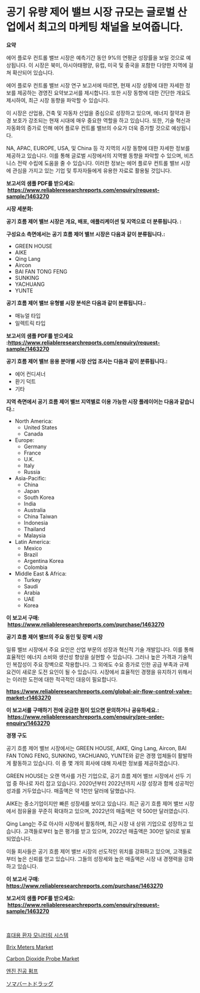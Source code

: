 <p><h1>공기 유량 제어 밸브 시장 규모는 글로벌 산업에서 최고의 마케팅 채널을 보여줍니다.</h1></p><p><strong>요약</strong></p>
<p><p>에어 플로우 컨트롤 밸브 시장은 예측기간 동안 9%의 연평균 성장률을 보일 것으로 예상됩니다. 이 시장은 북미, 아시아태평양, 유럽, 미국 및 중국을 포함한 다양한 지역에 걸쳐 확산되어 있습니다.</p><p>에어 플로우 컨트롤 밸브 시장 연구 보고서에 따르면, 현재 시장 상황에 대한 자세한 정보를 제공하는 경영진 요약보고서를 제시합니다. 또한 시장 동향에 대한 간단한 개요도 제시하여, 최근 시장 동향을 파악할 수 있습니다.</p><p>이 시장은 산업용, 건축 및 자동차 산업을 중심으로 성장하고 있으며, 에너지 절약과 환경 보호가 강조되는 현재 시대에 매우 중요한 역할을 하고 있습니다. 또한, 기술 혁신과 자동화의 증가로 인해 에어 플로우 컨트롤 밸브의 수요가 더욱 증가할 것으로 예상됩니다.</p><p>NA, APAC, EUROPE, USA, 및 China 등 각 지역의 시장 동향에 대한 자세한 정보를 제공하고 있습니다. 이를 통해 글로벌 시장에서의 지역별 동향을 파악할 수 있으며, 비즈니스 전략 수립에 도움을 줄 수 있습니다. 이러한 정보는 에어 플로우 컨트롤 밸브 시장에 관심을 가지고 있는 기업 및 투자자들에게 유용한 자료로 활용될 것입니다.</p></p>
<p><strong>보고서의 샘플 PDF를 받으세요: &nbsp;<a href="https://www.reliableresearchreports.com/enquiry/request-sample/1463270">https://www.reliableresearchreports.com/enquiry/request-sample/1463270</a></strong></p>
<p><strong>시장 세분화:</strong></p>
<p><strong> 공기 흐름 제어 밸브 시장은 개요, 배포, 애플리케이션 및 지역으로 더 분류됩니다. :</strong></p>
<p><strong>구성요소 측면에서는 공기 흐름 제어 밸브 시장은 다음과 같이 분류됩니다.:</strong></p>
<p><ul><li>GREEN HOUSE</li><li>AIKE</li><li>Qing Lang</li><li>Aircon</li><li>BAI FAN TONG FENG</li><li>SUNKING</li><li>YACHUANG</li><li>YUNTE</li></ul></p>
<p><strong> 공기 흐름 제어 밸브 유형별 시장 분석은 다음과 같이 분류됩니다.:</strong></p>
<p><ul><li>매뉴얼 타입</li><li>일렉트릭 타입</li></ul></p>
<p><strong>보고서의 샘플 PDF를 받으세요 :<a href="https://www.reliableresearchreports.com/enquiry/request-sample/1463270">https://www.reliableresearchreports.com/enquiry/request-sample/1463270</a></strong></p>
<p><strong> 공기 흐름 제어 밸브 응용 분야별 시장 산업 조사는 다음과 같이 분류됩니다.:</strong></p>
<p><ul><li>에어 컨디셔너</li><li>환기 덕트</li><li>기타</li></ul></p>
<p><strong>지역 측면에서 공기 흐름 제어 밸브 지역별로 이용 가능한 시장 플레이어는 다음과 같습니다.:</strong></p>
<p><ul>
    <li>
        North America:
        <ul>
            <li>United States</li>
            <li>Canada</li>
        </ul>
    </li>
    <li>
        Europe:
        <ul>
            <li>Germany</li>
            <li>France</li>
            <li>U.K.</li>
            <li>Italy</li>
            <li>Russia</li>
        </ul>
    </li>
    <li>
        Asia-Pacific:
        <ul>
            <li>China</li>
            <li>Japan</li>
            <li>South Korea</li>
            <li>India</li>
            <li>Australia</li>
            <li>China Taiwan</li>
            <li>Indonesia</li>
            <li>Thailand</li>
            <li>Malaysia</li>
        </ul>
    </li>
    <li>
        Latin America:
        <ul>
            <li>Mexico</li>
            <li>Brazil</li>
            <li>Argentina Korea</li>
            <li>Colombia</li>
        </ul>
    </li>
    <li>
        Middle East & Africa:
        <ul>
            <li>Turkey</li>
            <li>Saudi</li>
            <li>Arabia</li>
            <li>UAE</li>
            <li>Korea</li>
        </ul>
    </li>
    </ul></p>
<p><strong>이 보고서 구매: &nbsp;<a href="https://www.reliableresearchreports.com/purchase/1463270">https://www.reliableresearchreports.com/purchase/1463270</a></strong></p>
<p><strong>공기 흐름 제어 밸브의 주요 동인 및 장벽 시장</strong></p>
<p><p>일류 밸브 시장에서 주요 요인은 산업 부문의 성장과 혁신적 기술 개발입니다. 이를 통해 효율적인 에너지 소비와 생산성 향상을 실현할 수 있습니다. 그러나 높은 가격과 기술적인 복잡성이 주요 장벽으로 작용합니다. 그 외에도 수요 증가로 인한 공급 부족과 규제 요건이 새로운 도전 요인이 될 수 있습니다. 시장에서 효율적인 경쟁을 유지하기 위해서는 이러한 도전에 대한 적극적인 대응이 필요합니다.</p></p>
<p><strong><a href="https://www.reliableresearchreports.com/global-air-flow-control-valve-market-r1463270">https://www.reliableresearchreports.com/global-air-flow-control-valve-market-r1463270</a></strong></p>
<p><strong>이 보고서를 구매하기 전에 궁금한 점이 있으면 문의하거나 공유하세요.: &nbsp;<a href="https://www.reliableresearchreports.com/enquiry/pre-order-enquiry/1463270">https://www.reliableresearchreports.com/enquiry/pre-order-enquiry/1463270</a></strong></p>
<p><strong>경쟁 구도</strong></p>
<p><p>공기 흐름 제어 밸브 시장에서는 GREEN HOUSE, AIKE, Qing Lang, Aircon, BAI FAN TONG FENG, SUNKING, YACHUANG, YUNTE와 같은 경쟁 업체들이 활발하게 활동하고 있습니다. 이 중 몇 개의 회사에 대해 자세한 정보를 제공하겠습니다.</p><p>GREEN HOUSE는 오랜 역사를 가진 기업으로, 공기 흐름 제어 밸브 시장에서 선두 기업 중 하나로 자리 잡고 있습니다. 2020년부터 2022년까지 시장 성장과 함께 성공적인 성과를 거두었습니다. 매출액은 약 1천만 달러에 달했습니다.</p><p>AIKE는 중소기업이지만 빠른 성장세를 보이고 있습니다. 최근 공기 흐름 제어 밸브 시장에서 점유율을 꾸준히 확대하고 있으며, 2022년의 매출액은 약 500만 달러였습니다.</p><p>Qing Lang는 주로 아시아 시장에서 활동하며, 최근 시장 내 상위 기업으로 성장하고 있습니다. 고객들로부터 높은 평가를 받고 있으며, 2022년 매출액은 300만 달러로 발표되었습니다.</p><p>이들 회사들은 공기 흐름 제어 밸브 시장의 선도적인 위치를 강화하고 있으며, 고객들로부터 높은 신뢰를 얻고 있습니다. 그들의 성장세와 높은 매출액은 시장 내 경쟁력을 강화하고 있습니다.</p></p>
<p><strong>이 보고서 구매: &nbsp; <a href="https://www.reliableresearchreports.com/purchase/1463270">https://www.reliableresearchreports.com/purchase/1463270</a></strong></p>
<p><strong>보고서의 샘플 PDF를 받으세요: &nbsp;<a href="https://www.reliableresearchreports.com/enquiry/request-sample/1463270">https://www.reliableresearchreports.com/enquiry/request-sample/1463270</a></strong><strong></strong></p>
<p>&nbsp;</p>
<p><p><a href="https://medium.com/@abelusikowski95672023/%ED%9C%B4%EB%8C%80%EC%9A%A9-%ED%99%98%EC%9E%90-%EB%AA%A8%EB%8B%88%ED%84%B0%EB%A7%81-%EC%8B%9C%EC%8A%A4%ED%85%9C-%EC%8B%9C%EC%9E%A5-%EA%B7%9C%EB%AA%A8%EB%8A%94-%EA%B8%80%EB%A1%9C%EB%B2%8C-%EC%82%B0%EC%97%85%EC%97%90%EC%84%9C-%EC%B5%9C%EA%B3%A0%EC%9D%98-%EB%A7%88%EC%BC%80%ED%8C%85-%EC%B1%84%EB%84%90%EC%9D%84-%EB%82%98%ED%83%80%EB%83%85%EB%8B%88%EB%8B%A4-de12198d49ab">휴대용 환자 모니터링 시스템</a></p><p><a href="https://github.com/Whitneyboyettebo9kiw7yr13/Market-Research-Report-List-2/blob/main/brix-meters-market.md">Brix Meters Market</a></p><p><a href="https://github.com/PeterParrish5/Market-Research-Report-List-4/blob/main/carbon-dioxide-probe-market.md">Carbon Dioxide Probe Market</a></p><p><a href="https://medium.com/@twix678568/%EC%97%94%EC%A7%84-%EC%A7%84%EA%B3%B5-%ED%8E%8C%ED%94%84-%EC%8B%9C%EC%9E%A5-%EB%8F%99%ED%96%A5-%EB%B0%8F-%EC%8B%9C%EC%9E%A5-%EB%B6%84%EC%84%9D%EC%9D%80-2024%EB%85%84%EB%B6%80%ED%84%B0-2031%EB%85%84%EA%B9%8C%EC%A7%80-%EC%98%88%EC%B8%A1%EB%90%A9%EB%8B%88%EB%8B%A4-eb94829be3ea">엔진 진공 펌프</a></p><p><a href="https://medium.com/@santosuigrtley997836/%E3%82%BD%E3%83%9E%E3%83%90%E3%83%BC%E3%83%88%E8%96%AC%E5%B8%82%E5%A0%B4-2031%E5%B9%B4%E3%81%BE%E3%81%A7%E3%81%AE%E3%83%88%E3%83%AC%E3%83%B3%E3%83%89-%E4%BA%88%E6%B8%AC-%E7%AB%B6%E4%BA%89%E5%88%86%E6%9E%90-c3a348e4592f">ソマバートドラッグ</a></p></p>